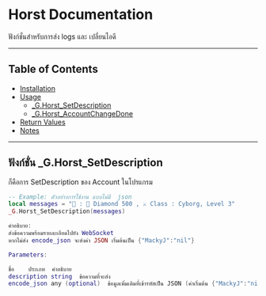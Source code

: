 # Horst Documentation

ฟังก์ชั่นสำหรับการส่ง logs และ เปลี่ยนไอดี

---

## Table of Contents
- [Installation](#installation)
- [Usage](#usage)
  - [_G.Horst_SetDescription](#_ghorst_setdescription)
  - [_G.Horst_AccountChangeDone](#_ghorst_accountchangedone)
- [Return Values](#return-values)
- [Notes](#notes)

---

## ฟังก์ชั่น _G.Horst_SetDescription

ก็คือการ  SetDescription ของ Account ในโปรแกรม

```lua
-- Example: ตัวอย่างการใช้งาน แบบไม่มี  json
local messages = "🌲 : 💎 Diamond 500 , ⚔️ Class : Cyborg, Level 3"
_G.Horst_SetDescription(messages)

คำอธิบาย:
ส่งข้อความพร้อมรายละเอียดไปยัง WebSocket
หากไม่ส่ง encode_json จะส่งค่า JSON เริ่มต้นเป็น {"MackyJ":"nil"}

Parameters:

ชื่อ	ประเภท	คำอธิบาย
description	string	ข้อความที่จะส่ง
encode_json	any (optional)	ข้อมูลเพิ่มเติมที่เข้ารหัสเป็น JSON (ค่าเริ่มต้น {"MackyJ":"nil"})
